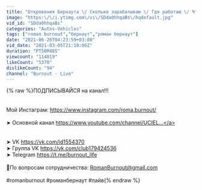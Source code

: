```yaml
---
title: "Откровения Бернаута \/ Сколько зарабатываю \/ Где работаю \/ Что с Субару \/ Выборг"
image: "https:\/\/i.ytimg.com\/vi\/SDda0hhqaBs\/hqdefault.jpg"
vid_id: "SDda0hhqaBs"
categories: "Autos-Vehicles"
tags: ["roman burnout","бернаут","роман бернаут"]
date: "2021-06-26T04:23:59+03:00"
vid_date: "2021-03-05T21:18:06Z"
duration: "PT50M48S"
viewcount: "114819"
likeCount: "5370"
dislikeCount: "94"
channel: "Burnout - Live"
---
```

{% raw %}ПОДПИСЫВАЙСЯ на канал!!! <br /><br /><br />Мой Инстаграм: <a rel="nofollow" target="blank" href="https://www.instagram.com/roma.burnout/">https://www.instagram.com/roma.burnout/</a><br /><br />➤  Основной канал <a rel="nofollow" target="blank" href="https://www.youtube.com/channel/UCIEL...">https://www.youtube.com/channel/UCIEL...</a><br /><br /><br />➤  VK <a rel="nofollow" target="blank" href="https://vk.com/id1554370">https://vk.com/id1554370</a><br />➤  Группа VK <a rel="nofollow" target="blank" href="https://vk.com/club179424536">https://vk.com/club179424536</a><br />➤  Telegram <a rel="nofollow" target="blank" href="https://t.me/burnout_life">https://t.me/burnout_life</a><br /><br />🤝По вопросам сотрудничества:  RomanBurnout@gmail.com<br /><br />#romanburnout #романбернаут #лайв{% endraw %}
